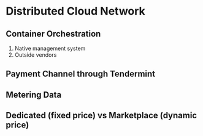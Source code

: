 # Distributed Cloud Network

## Container Orchestration
1. Native management system
2. Outside vendors

## Payment Channel through Tendermint

## Metering Data

## Dedicated (fixed price) vs Marketplace (dynamic price)


